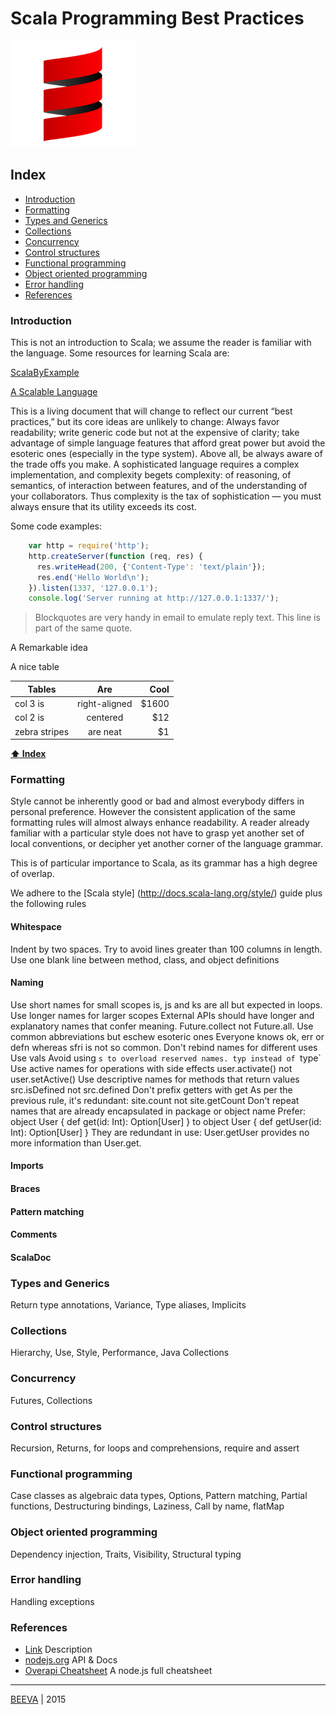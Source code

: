 # Scala Programming Best Practices

![Scala Logo](static/scala-logo.png "Scala")

## Index

* [Introduction](#introduction)
* [Formatting](#formatting)
* [Types and Generics](#types-and-generics)
* [Collections](#collections)
* [Concurrency](#concurrency)
* [Control structures](#control-structures)
* [Functional programming](#functional-programming)
* [Object oriented programming](#object-oriented-programming)
* [Error handling](#error-handling)
* [References](#references)

### Introduction

This is not an introduction to Scala; we assume the reader is familiar with the language. Some resources for learning Scala are:

[ScalaByExample](http://www.scala-lang.org/docu/files/ScalaByExample.pdf)

[A Scalable Language](https://www.artima.com/pins1ed/index.html#TOC)

This is a living document that will change to reflect our current “best practices,” but its core ideas are unlikely to change: Always favor readability; write generic code but not at the expensive of clarity; take advantage of simple language features that afford great power but avoid the esoteric ones (especially in the type system). Above all, be always aware of the trade offs you make. A sophisticated language requires a complex implementation, and complexity begets complexity: of reasoning, of semantics, of interaction between features, and of the understanding of your collaborators. Thus complexity is the tax of sophistication — you must always ensure that its utility exceeds its cost.

Some code examples:
````javascript
    var http = require('http');
    http.createServer(function (req, res) {
      res.writeHead(200, {'Content-Type': 'text/plain'});
      res.end('Hello World\n');
    }).listen(1337, '127.0.0.1');
    console.log('Server running at http://127.0.0.1:1337/');
````

> Blockquotes are very handy in email to emulate reply text.
> This line is part of the same quote.

A Remarkable idea

A nice table

| Tables        | Are           | Cool  |
| ------------- |:-------------:| -----:|
| col 3 is      | right-aligned | $1600 |
| col 2 is      | centered      |   $12 |
| zebra stripes | are neat      |    $1 |

**[⬆ Index](#index)**

### Formatting

Style cannot be inherently good or bad and almost everybody differs in personal preference. However the consistent application of the same formatting rules will almost always enhance readability. A reader already familiar with a particular style does not have to grasp yet another set of local conventions, or decipher yet another corner of the language grammar.

This is of particular importance to Scala, as its grammar has a high degree of overlap.

We adhere to the [Scala style] (http://docs.scala-lang.org/style/)  guide plus the following rules

#### Whitespace
Indent by two spaces. Try to avoid lines greater than 100 columns in length. Use one blank line between method, class, and object definitions

#### Naming
Use short names for small scopes
is, js and ks are all but expected in loops.
Use longer names for larger scopes
External APIs should have longer and explanatory names that confer meaning. Future.collect not Future.all.
Use common abbreviations but eschew esoteric ones
Everyone knows ok, err or defn whereas sfri is not so common.
Don't rebind names for different uses
Use vals
Avoid using `s to overload reserved names.
typ instead of `type`
Use active names for operations with side effects
user.activate() not user.setActive()
Use descriptive names for methods that return values
src.isDefined not src.defined
Don't prefix getters with get
As per the previous rule, it's redundant: site.count not site.getCount
Don't repeat names that are already encapsulated in package or object name
Prefer:
object User {
  def get(id: Int): Option[User]
}
to
object User {
  def getUser(id: Int): Option[User]
}
They are redundant in use: User.getUser provides no more information than User.get.

#### Imports
#### Braces
#### Pattern matching
#### Comments
#### ScalaDoc

### Types and Generics
Return type annotations, Variance, Type aliases, Implicits

### Collections
Hierarchy, Use, Style, Performance, Java Collections

### Concurrency
Futures, Collections

### Control structures
Recursion, Returns, for loops and comprehensions, require and assert

### Functional programming
Case classes as algebraic data types, Options, Pattern matching, Partial functions, Destructuring bindings, Laziness, Call by name, flatMap

### Object oriented programming
Dependency injection, Traits, Visibility, Structural typing

### Error handling
Handling exceptions

### References

* [Link](http://www.url.to) Description
* [nodejs.org](http://www.nodejs.org) API & Docs
* [Overapi Cheatsheet](http://overapi.com/nodejs/) A node.js full cheatsheet

___

[BEEVA](http://www.beeva.com) | 2015

